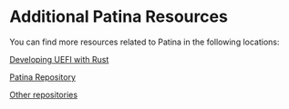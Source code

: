 # Additional Patina Resources

You can find more resources related to Patina in the following locations:

[Developing UEFI with Rust](https://sturdy-adventure-nv32gqw.pages.github.io/)

[Patina Repository](https://github.com/OpenDevicePartnership/patina?tab=readme-ov-file#patina)

[Other repositories](../../guide/what/what.md)
